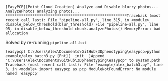`[EasyPCP][Point Cloud Creation] Analyze and Disable blurry photos...
AnalyzePhotos
analyzing photos... ******************************************************Traceback (most recent call last):
  File "pipeline-all.py", line 315, in <module>
    disable_below_threshold(blur_threshold)
  File "pipeline-all.py", line 95, in disable_below_threshold
    chunk.analyzePhotos()
MemoryError: bad allocation`

Solved by re-running `pipeline-all.bat`



`(easypcp) C:\Users\Alex\Documents\GitHub\3Dphenotyping\easypcp>python example/alex_batch3.py
[Pnt][__init__]Append "C:\Users\Alex\Documents\GitHub\3Dphenotyping\easypcp" to system.path
Traceback (most recent call last):
  File "example/alex_batch3.py", line 3, in <module>
    import easypcp as pcp
ModuleNotFoundError: No module named 'easypcp'`

